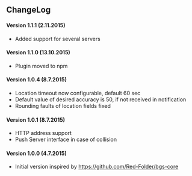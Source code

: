 ## ChangeLog
#### Version 1.1.1 (2.11.2015)
- Added support for several servers

#### Version 1.1.0 (13.10.2015)
- Plugin moved to npm

#### Version 1.0.4 (8.7.2015)
- Location timeout now configurable, default 60 sec
- Default value of desired accuracy is 50, if not received in notification
- Rounding faults of location fields fixed

#### Version 1.0.1 (8.7.2015)
- HTTP address support
- Push Server interface in case of collision

#### Version 1.0.0 (4.7.2015)
- Initial version inspired by https://github.com/Red-Folder/bgs-core